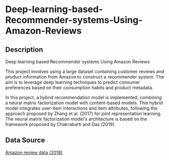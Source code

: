 # Deep-learning-based-Recommender-systems-Using-Amazon-Reviews

## Description

Deep learning based Recommender systems Using Amazon Reviews

This project involves using a large dataset containing customer reviews and product information from Amazon to construct a recommender system. The aim is to leverage deep learning techniques to predict consumer preferences based on their consumption habits and product metadata. 

In this project, a hybrid recommendation model is implemented, combining a neural matrix factorization model with content-based models. This hybrid model integrates user-item interactions and item attributes, following the approach proposed by Zhang et al. (2017) for joint representation learning. The neural matrix factorization model's architecture is based on the framework proposed by Chakrabarti and Das (2019).

## Data Source

[Amazon review data (2018)](https://cseweb.ucsd.edu/~jmcauley/datasets/amazon_v2/)
